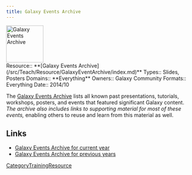 ```yaml
---
title: Galaxy Events Archive
---
```

<div class='center'>
<a href='/src/Events/index.md#past_events'><img src="/src/Images/Logos/galaxyLogoTrimmed.png" alt="Galaxy Events Archive" height="100" /></a>
</div>





<div class='deploymentbox'>
 Resource:: **[Galaxy Events Archive](/src/Teach/Resource/GalaxyEventArchive/index.md)**
 Types:: Slides, Posters
 Domains:: **Everything** 
 Owners:: Galaxy Community
 Formats:: Everything  
 Date:: 2014/10 
</div>

The [Galaxy Events Archive](/src/Events/index.md#past_events) lists all known past presentations, tutorials, workshops, posters, and events that featured significant Galaxy content.  *The archive also includes links to supporting material for most of these events,* enabling others to reuse and learn from this material as well.  


## Links

* [Galaxy Events Archive for current year](/src/Events/index.md#past_events)
* [Galaxy Events Archive for previous years](/src/Events/Archive/index.md)

[CategoryTrainingResource](/src/CategoryTrainingResource/index.md)
